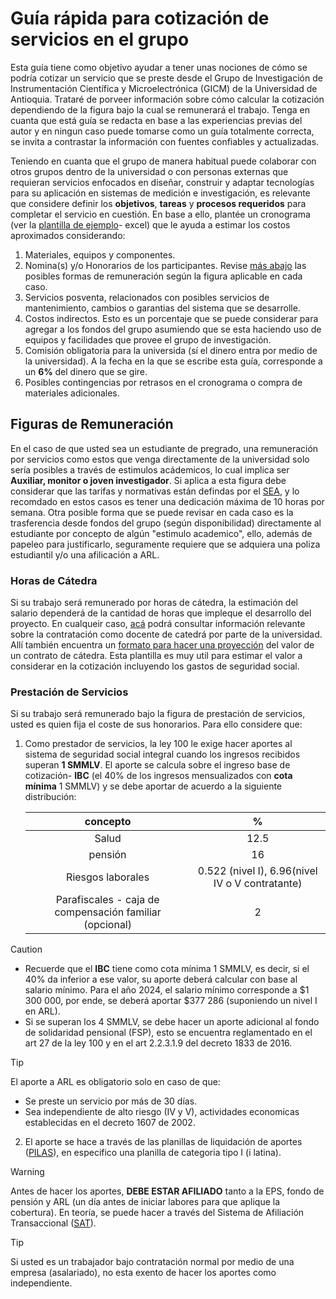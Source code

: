 # Guía rápida para cotización de servicios en el grupo

Esta guía tiene como objetivo ayudar a tener unas nociones de cómo se podría cotizar un servicio que se preste desde el Grupo de Investigación de Instrumentación Científica y Microelectrónica (GICM) de la Universidad de Antioquia. Trataré de porveer información sobre cómo calcular la cotización dependiendo de la figura bajo la cual se remunerará el trabajo. Tenga en cuanta que está guía se redacta en base a las experiencias previas del autor y en ningun caso puede tomarse como un guía totalmente correcta, se invita a contrastar la información con fuentes confiables y actualizadas. 

Teniendo en cuanta que el grupo de manera habitual puede colaborar con otros grupos dentro de la universidad o con personas externas que requieran servicios enfocados en diseñar, construir y adaptar tecnologías para su aplicación en sistemas de medición e investigación, es relevante que considere definir los **objetivos**, **tareas** y **procesos requeridos** para completar el servicio en cuestión. En base a ello, plantée un cronograma (ver la [plantilla de ejemplo](ejemplo-cronograma-presupuesto.xlsx)- excel) que le ayuda a estimar los costos aproximados considerando: 

1. Materiales, equipos y componentes.
2. Nomina(s) y/o Honorarios de los participantes. Revise [más abajo](#figuras-de-remuneración) las posibles formas de remuneración según la figura aplicable en cada caso.
3. Servicios posventa, relacionados con posibles servicios de mantenimiento, cambios o garantias del sistema que se desarrolle.
4. Costos indirectos. Esto es un porcentaje que se puede considerar para agregar a los fondos del grupo asumiendo que se esta haciendo uso de equipos y facilidades que provee el grupo de investigación.
5. Comisión obligatoria para la universida (sí el dinero entra por medio de la universidad). A la fecha en la que se escribe esta guía, corresponde a un **6%** del dinero que se gire.
6. Posibles contingencias por retrasos en el cronograma o compra de materiales adicionales.


## Figuras de Remuneración
En el caso de que usted sea un estudiante de pregrado, una remuneración por servicios como estos que venga directamente de la universidad solo sería posibles a través de estimulos acádemicos, lo cual implica ser **Auxiliar, monitor o joven investigador**. Si aplica a esta figura debe considerar que las tarifas y normativas están defindas por el [SEA][sea-link], y lo recomdado en estos casos es tener una dedicación máxima de 10 horas por semana. Otra posible forma que se puede revisar en cada caso es la trasferencia desde fondos del grupo (según disponibilidad) directamente al estudiante por concepto de algún "estimulo academico", ello, además de papeleo para justificarlo, seguramente requiere que se adquiera una poliza estudiantil y/o una afilicación a ARL.

### Horas de Cátedra
Si su trabajo será remunerado por horas de cátedra, la estimación del salario dependerá de la cantidad de horas que impleque el desarrollo del proyecto. En cualqueir caso, [acá][link-catedra-udea] podrá consultar información relevante sobre la contratación como docente de catedrá por parte de la universidad. Allí también encuentra un [formato para hacer una proyección][link-catedra-formato-contrato] del valor de un contrato de cátedra. Esta plantilla es muy util para estimar el valor a considerar en la cotización incluyendo los gastos de seguridad social. 

### Prestación de Servicios

Si su trabajo será remunerado bajo la figura de prestación de servicios, usted es quien fija el coste de sus honorarios. Para ello considere que: 

1. Como prestador de servicios, la ley 100 le exige hacer aportes al sistema de seguridad social integral cuando los ingresos recibidos superan **1 SMMLV**. El aporte se calcula sobre el ingreso base de cotización- **IBC** (el 40% de los ingresos mensualizados con **cota mínima** 1 SMMLV) y se debe aportar de acuerdo a la siguiente distribución:

    |                        concepto                         |                        %                        |
    | :-----------------------------------------------------: | :---------------------------------------------: |
    |                          Salud                          |                      12.5                       |
    |                         pensión                         |                       16                        |
    |                    Riesgos laborales                    | 0.522 (nivel I), 6.96(nivel IV o V contratante) |
    | Parafiscales - caja de compensación familiar (opcional) |                        2                        |

> [!CAUTION]
> * Recuerde que el **IBC** tiene como cota mínima 1 SMMLV, es decir, si el 40% da inferior a ese valor, su aporte deberá calcular con base al salario mínimo. Para el año 2024, el salario mínimo corresponde a $1 300 000, por ende, se deberá aportar $377 286 (suponiendo un nivel I en ARL).
> * Si se superan los 4 SMMLV, se debe hacer un aporte adicional al fondo de solidaridad pensional (FSP), esto se encuentra reglamentado en el art 27 de la ley 100 y en el art 2.2.3.1.9 del decreto 1833 de 2016.

> [!TIP]
> El aporte a ARL es obligatorio solo en caso de que:
> - Se preste un servicio por más de 30 días.
> - Sea independiente de alto riesgo (IV y V), actividades economicas establecidas en el decreto 1607 de 2002.

2. El aporte se hace a través de las planillas de liquidación de aportes ([PILAS](https://www.minsalud.gov.co/proteccionsocial/Paginas/pila.aspx)), en especifico una planilla de categoria tipo I (i latina).
> [!WARNING]
> Antes de hacer los aportes, **DEBE ESTAR AFILIADO** tanto a la EPS, fondo de pensión y ARL (un día antes de iniciar labores para que aplique la cobertura). En teoría, se puede hacer a través del Sistema de Afiliación Transaccional ([SAT](https://www.minsalud.gov.co/proteccionsocial/Paginas/afiliacion-transaccional-sat.aspx)).


> [!TIP]
> Si usted es un trabajador bajo contratación normal por medio de una empresa (asalariado), no esta exento de hacer los aportes como independiente.

[sea-link]: https://www.udea.edu.co/wps/portal/udea/web/inicio/somos-udea/estudiantes/becas-estimulos/estimulos-academicos-sea/!ut/p/z1/zVVNb-IwEP0rcMgxeBLng-wtpIimGwFp-Si5VI5jIKskprEpbX_9GqqutqVAqy7S-hI_682bzDxrjBJ0i5KKPOQLInNekULhWeLc9WO7a5gBRL0w6oAf4Xg8sCadTtdG0x2h7QWm4VsQQT-8AN_B42AURgCAUfK1-J-GDX7cHfZHg2B4cWV-Lh4OLB8-F3-EkByXn6AEJbSSK7lEsxWvJSnWGSMaEPEWLXnJXveCl1y8ACbkOstJJZnQIGWUiMZTQx02KW6SrFwXXOxIf-EGoSTbYa_MqcJ6Q2ylKFcqVZ7xbYqSVeuCSFaTQoM5r0siudj-64rmGZq5aZZRLyO6C6mpW2BhnXjU0M25mc2BWJ5tU9WbZFf-AXf9G3ycoMw8QYBXhT8GDELchdjr20PcC03L3U-xf0NOeTRTHrsHPR5jNH3I2QaNq22bCnTzxTZdnspgmN_M8E4enNgCZxBhz3CGpjsxziuP_638--bYZ5VX5pxV3jyvvPtN-atT808N-PzX_X3iqym2nR-PEt3-92NMVbUoePryPvlVitsLlNRszmpWt9a1Ol5KuRI_NNBgs9m0FpwvCtaivNTgo5AlF6rst0y0KsdqlW3sXHevL587fb0XpO3NaF7ufZ7wc8SmfrP5GwjMciQ!/?1dmy&urile=wcm%3apath%3a/PortalUdeA/asPortalUdeA/asHomeUdeA/asSomosUdeA/Estudiantes/Becas+y+est%21c3%21admulos/Est%21c3%21admulos+acad%21c3%21a9micos+-+SEA/Contenido/asMenuLateral/novedades-sea
[link-catedra-udea]:https://www.udea.edu.co/wps/portal/udea/web/inicio/somos-udea/empleados/talento-humano-salud-bienestar/talento-humano/contratacion-catedra?cmd=redirect&arubalp=12345
[link-catedra-formato-contrato]: https://www.udea.edu.co/wps/wcm/connect/udea/675d2871-f45f-4d94-8ab5-5fe3bfe2d41b/Liquidacio%CC%81n+ca%CC%81tedra+.xlsx?MOD=AJPERES&CVID=nzgYT3-